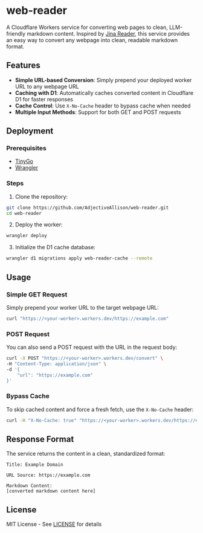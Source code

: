 # web-reader

A Cloudflare Workers service for converting web pages to clean, LLM-friendly markdown content. Inspired by [Jina Reader](https://r.jina.ai), this service provides an easy way to convert any webpage into clean, readable markdown format.

## Features

- **Simple URL-based Conversion**: Simply prepend your deployed worker URL to any webpage URL
- **Caching with D1**: Automatically caches converted content in Cloudflare D1 for faster responses
- **Cache Control**: Use `X-No-Cache` header to bypass cache when needed
- **Multiple Input Methods**: Support for both GET and POST requests

## Deployment

### Prerequisites

- [TinyGo](https://tinygo.org/getting-started/install/)
- [Wrangler](https://developers.cloudflare.com/workers/wrangler/install-and-update/)

### Steps

1. Clone the repository:
```bash
git clone https://github.com/AdjectiveAllison/web-reader.git
cd web-reader
```

2. Deploy the worker:
```bash
wrangler deploy
```

3. Initialize the D1 cache database:
```bash
wrangler d1 migrations apply web-reader-cache --remote
```

## Usage

### Simple GET Request
Simply prepend your worker URL to the target webpage URL:

```bash
curl "https://<your-worker>.workers.dev/https://example.com"
```

### POST Request
You can also send a POST request with the URL in the request body:

```bash
curl -X POST "https://<your-worker>.workers.dev/convert" \
-H "Content-Type: application/json" \
-d '{
    "url": "https://example.com"
}'
```

### Bypass Cache
To skip cached content and force a fresh fetch, use the `X-No-Cache` header:

```bash
curl -H "X-No-Cache: true" "https://<your-worker>.workers.dev/https://example.com"
```

## Response Format

The service returns the content in a clean, standardized format:

```
Title: Example Domain

URL Source: https://example.com

Markdown Content:
[converted markdown content here]
```

## License

MIT License - See [LICENSE](LICENSE) for details
